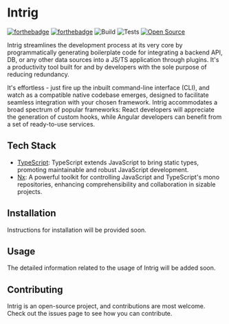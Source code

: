 # Intrig
[![forthebadge](https://forthebadge.com/images/badges/made-with-typescript.svg)](https://forthebadge.com)
[![forthebadge](https://forthebadge.com/images/badges/built-with-love.svg)](https://forthebadge.com)
![Build](https://github.com/tiranuom/intrig/workflows/Build/badge.svg)
![Tests](https://github.com/tiranuom/intrig/workflows/Tests/badge.svg)
[![Open Source](https://badges.frapsoft.com/os/v1/open-source.svg?v=103)](https://opensource.org/)

Intrig streamlines the development process at its very core by programmatically generating boilerplate code for integrating a backend API, DB, or any other data sources into a JS/TS application through plugins. It's a productivity tool built for and by developers with the sole purpose of reducing redundancy.

It's effortless - just fire up the inbuilt command-line interface (CLI), and watch as a compatible native codebase emerges, designed to facilitate seamless integration with your chosen framework. Intrig accommodates a broad spectrum of popular frameworks: React developers will appreciate the generation of custom hooks, while Angular developers can benefit from a set of ready-to-use services.

## Tech Stack

- [TypeScript](https://www.typescriptlang.org): TypeScript extends JavaScript to bring static types, promoting maintainable and robust JavaScript development.
- [Nx](https://nx.dev): A powerful toolkit for controlling JavaScript and TypeScript's mono repositories, enhancing comprehensibility and collaboration in sizable projects.

## Installation

Instructions for installation will be provided soon.

## Usage

The detailed information related to the usage of Intrig will be added soon.

## Contributing

Intrig is an open-source project, and contributions are most welcome. Check out the issues page to see how you can contribute.
